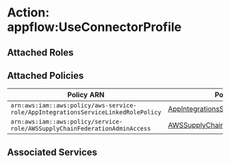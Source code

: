 # Action: appflow:UseConnectorProfile

## Attached Roles

## Attached Policies

| Policy ARN | Policy Name |
|------------|-------------|
| `arn:aws:iam::aws:policy/aws-service-role/AppIntegrationsServiceLinkedRolePolicy` | [AppIntegrationsServiceLinkedRolePolicy](../policies.md#appintegrationsservicelinkedrolepolicy) |
| `arn:aws:iam::aws:policy/service-role/AWSSupplyChainFederationAdminAccess` | [AWSSupplyChainFederationAdminAccess](../policies.md#awssupplychainfederationadminaccess) |

## Associated Services

